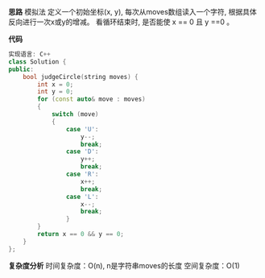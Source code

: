 **思路**
模拟法
定义一个初始坐标(x, y), 每次从moves数组读入一个字符, 根据具体反向进行一次x或y的增减。
看循环结束时, 是否能使 x == 0 且 y ==0 。

**代码**
```C++
实现语言: C++
class Solution {
public:
    bool judgeCircle(string moves) {
        int x = 0;
        int y = 0;
        for (const auto& move : moves)
        {
            switch (move)
            {
                case 'U':
                    y--;
                    break;
                case 'D':
                    y++;
                    break;
                case 'R':
                    x++;
                    break;
                case 'L':
                    x--;
                    break;
                }
        }
        return x == 0 && y == 0;
    }
};
```
**复杂度分析**
时间复杂度：O(n), n是字符串moves的长度
空间复杂度：O(1)